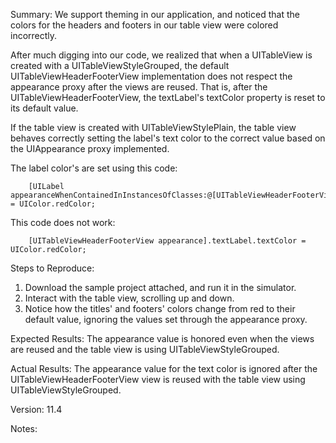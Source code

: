 Summary:
We support theming in our application, and noticed that the colors for the headers and footers in our table view were colored incorrectly.

After much digging into our code, we realized that when a UITableView is created with a UITableViewStyleGrouped, the default UITableViewHeaderFooterView implementation does not respect the appearance proxy after the views are reused. That is, after the UITableViewHeaderFooterView, the textLabel's textColor property is reset to its default value.

If the table view is created with UITableViewStylePlain, the table view behaves correctly setting the label's text color to the correct value based on the UIAppearance proxy implemented.

The label color's are set using this code:

        [UILabel appearanceWhenContainedInInstancesOfClasses:@[UITableViewHeaderFooterView.self]].textColor = UIColor.redColor;

This code does not work:

        [UITableViewHeaderFooterView appearance].textLabel.textColor = UIColor.redColor;

Steps to Reproduce:
1. Download the sample project attached, and run it in the simulator.
2. Interact with the table view, scrolling up and down.
3. Notice how the titles' and footers' colors change from red to their default value, ignoring the values set through the appearance proxy.

Expected Results:
The appearance value is honored even when the views are reused and the table view is using UITableViewStyleGrouped.

Actual Results:
The appearance value for the text color is ignored after the UITableViewHeaderFooterView view is reused with the table view using UITableViewStyleGrouped.

Version:
11.4

Notes:
